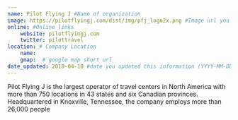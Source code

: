```yaml
---
name: Pilot Flying J #Name of organization
image: https://pilotflyingj.com/dist/img/pfj_logo2x.png #Image url you want displayed
online: #Online links
    website: pilotflyingj.com
    twitter: pilottravel 
location: # Company Location
    name: 
    gmap:  # google map short url
date_updated: 2018-04-18 #date you updated this information (YYYY-MM-DD), only Month, Year will be shown.
---
```

Pilot Flying J is the largest operator of travel centers in North America with more than 750 locations in 43 states and six Canadian provinces. Headquartered in Knoxville, Tennessee, the company employs more than 26,000 people